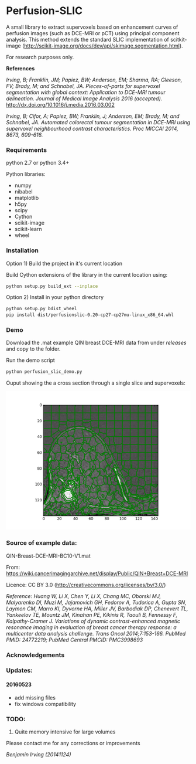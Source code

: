 # Perfusion-SLIC
A small library to extract supervoxels based on enhancement curves of perfusion images (such as DCE-MRI or pCT) using principal component analysis. 
This method extends the standard SLIC implementation of scitkit-image 
(http://scikit-image.org/docs/dev/api/skimage.segmentation.html). 

For research purposes only. 

**References**

*Irving, B; Franklin, JM; Papiez, BW; Anderson, EM; Sharma, RA; Gleeson, FV; Brady, M; and Schnabel, JA. Pieces-of-parts
 for supervoxel segmentation with global context: Application to DCE-MRI tumour delineation. 
 Journal of Medical Image Analysis 2016 (accepted).*
 http://dx.doi.org/10.1016/j.media.2016.03.002

*Irving, B; Cifor, A; Papiez, BW; Franklin, J; Anderson, EM; Brady, M; and Schnabel, JA.
Automated colorectal tumour segmentation in DCE-MRI using supervoxel neighbourhood contrast characteristics. 
Proc MICCAI 2014, 8673, 609-616.*

### Requirements

python 2.7 or python 3.4+

Python libraries:
- numpy
- nibabel
- matplotlib
- h5py
- scipy
- Cython
- scikit-image
- scikit-learn
- wheel


### Installation


Option 1) Build the project in it's current location

Build Cython extensions of the library in the current location using:

```bash
python setup.py build_ext --inplace
```

Option 2) Install in your python directory
```bash
python setup.py bdist_wheel
pip install dist/perfusionslic-0.20-cp27-cp27mu-linux_x86_64.whl
```

### Demo

Download the .mat example QIN breast DCE-MRI data from under *releases* and copy to the folder. 

Run the demo script
```bash
python perfusion_slic_demo.py
```

Ouput showing the a cross section through a single slice and supervoxels:

![Alt text](examples/images/fig1.png)


### Source of example data:

QIN-Breast-DCE-MRI-BC10-V1.mat

From: 
https://wiki.cancerimagingarchive.net/display/Public/QIN+Breast+DCE-MRI

Licence: CC BY 3.0
(http://creativecommons.org/licenses/by/3.0/)

*Reference*:
_Huang W, Li X, Chen Y, Li X, Chang MC, Oborski MJ, Malyarenko DI, Muzi M, Jajamovich GH, Fedorov A, Tudorica A, Gupta SN, 
Laymon CM, Marro KI, Dyvorne HA, Miller JV, Barbodiak DP, Chenevert TL, Yankeelov TE, Mountz JM, Kinahan PE, Kikinis R, 
Taouli B, Fennessy F, Kalpathy-Cramer J.  Variations of dynamic contrast-enhanced magnetic resonance imaging in evaluation 
of breast cancer therapy response: a multicenter data analysis challenge.  Trans Oncol 2014;7:153-166. PubMed PMID: 24772219; 
PubMed Central PMCID: PMC3998693_

### Acknowledgements

### Updates:

#### 20160523
- add missing files
- fix windows compatibility

### TODO: 

1) Quite memory intensive for large volumes

Please contact me for any corrections or improvements

_Benjamin Irving (20141124)_
